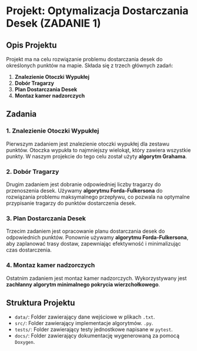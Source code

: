 # Projekt: Optymalizacja Dostarczania Desek (ZADANIE 1)

## Opis Projektu

Projekt ma na celu rozwiązanie problemu dostarczania desek do określonych punktów na mapie. Składa się z trzech głównych zadań:

1. **Znalezienie Otoczki Wypukłej**
2. **Dobór Tragarzy**
3. **Plan Dostarczania Desek**
4. **Montaz kamer nadzorczych**

## Zadania

### 1. Znalezienie Otoczki Wypukłej

Pierwszym zadaniem jest znalezienie otoczki wypukłej dla zestawu punktów. Otoczka wypukła to najmniejszy wielokąt, który zawiera wszystkie punkty. W naszym projekcie do tego celu został użyty **algorytm Grahama**.

### 2. Dobór Tragarzy

Drugim zadaniem jest dobranie odpowiedniej liczby tragarzy do przenoszenia desek. Używamy **algorytmu Forda-Fulkersona** do rozwiązania problemu maksymalnego przepływu, co pozwala na optymalne przypisanie tragarzy do punktów dostarczenia desek.

### 3. Plan Dostarczania Desek

Trzecim zadaniem jest opracowanie planu dostarczania desek do odpowiednich punktów. Ponownie używamy **algorytmu Forda-Fulkersona**, aby zaplanować trasy dostaw, zapewniając efektywność i minimalizując czas dostarczenia.

### 4. Montaz kamer nadzorczych

Ostatnim zadaniem jest montaz kamer nadzorczych. Wykorzystywany jest **zachłanny algorytm minimalnego pokrycia wierzchołkowego**.

## Struktura Projektu

- `data/`: Folder zawierający dane wejściowe w plikach `.txt`.
- `src/`: Folder zawierający implementacje algorytmów. `.py`.
- `tests/`: Folder zawierający testy jednostkowe napisane w `pytest`.
- `docs/`: Folder zawierający dokumentację wygenerowaną za pomocą `Doxygen`.
